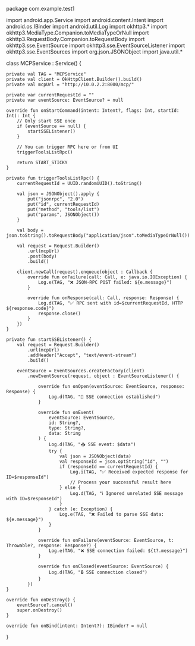 package com.example.test1

import android.app.Service
import android.content.Intent
import android.os.IBinder
import android.util.Log
import okhttp3.*
import okhttp3.MediaType.Companion.toMediaTypeOrNull
import okhttp3.RequestBody.Companion.toRequestBody
import okhttp3.sse.EventSource
import okhttp3.sse.EventSourceListener
import okhttp3.sse.EventSources
import org.json.JSONObject
import java.util.*

class MCPService : Service() {

    private val TAG = "MCPService"
    private val client = OkHttpClient.Builder().build()
    private val mcpUrl = "http://10.0.2.2:8000/mcp/"

    private var currentRequestId = ""
    private var eventSource: EventSource? = null

    override fun onStartCommand(intent: Intent?, flags: Int, startId: Int): Int {
        // Only start SSE once
        if (eventSource == null) {
            startSSEListener()
        }

        // You can trigger RPC here or from UI
        triggerToolsListRpc()

        return START_STICKY
    }

    private fun triggerToolsListRpc() {
        currentRequestId = UUID.randomUUID().toString()

        val json = JSONObject().apply {
            put("jsonrpc", "2.0")
            put("id", currentRequestId)
            put("method", "tools/list")
            put("params", JSONObject())
        }

        val body = json.toString().toRequestBody("application/json".toMediaTypeOrNull())

        val request = Request.Builder()
            .url(mcpUrl)
            .post(body)
            .build()

        client.newCall(request).enqueue(object : Callback {
            override fun onFailure(call: Call, e: java.io.IOException) {
                Log.e(TAG, "❌ JSON-RPC POST failed: ${e.message}")
            }

            override fun onResponse(call: Call, response: Response) {
                Log.d(TAG, "✅ RPC sent with id=$currentRequestId, HTTP ${response.code}")
                response.close()
            }
        })
    }

    private fun startSSEListener() {
        val request = Request.Builder()
            .url(mcpUrl)
            .addHeader("Accept", "text/event-stream")
            .build()

        eventSource = EventSources.createFactory(client)
            .newEventSource(request, object : EventSourceListener() {

                override fun onOpen(eventSource: EventSource, response: Response) {
                    Log.d(TAG, "🔗 SSE connection established")
                }

                override fun onEvent(
                    eventSource: EventSource,
                    id: String?,
                    type: String?,
                    data: String
                ) {
                    Log.d(TAG, "📥 SSE event: $data")
                    try {
                        val json = JSONObject(data)
                        val responseId = json.optString("id", "")
                        if (responseId == currentRequestId) {
                            Log.i(TAG, "✅ Received expected response for ID=$responseId")
                            // Process your successful result here
                        } else {
                            Log.d(TAG, "ℹ️ Ignored unrelated SSE message with ID=$responseId")
                        }
                    } catch (e: Exception) {
                        Log.e(TAG, "❌ Failed to parse SSE data: ${e.message}")
                    }
                }

                override fun onFailure(eventSource: EventSource, t: Throwable?, response: Response?) {
                    Log.e(TAG, "❌ SSE connection failed: ${t?.message}")
                }

                override fun onClosed(eventSource: EventSource) {
                    Log.d(TAG, "🔒 SSE connection closed")
                }
            })
    }

    override fun onDestroy() {
        eventSource?.cancel()
        super.onDestroy()
    }

    override fun onBind(intent: Intent?): IBinder? = null
}
